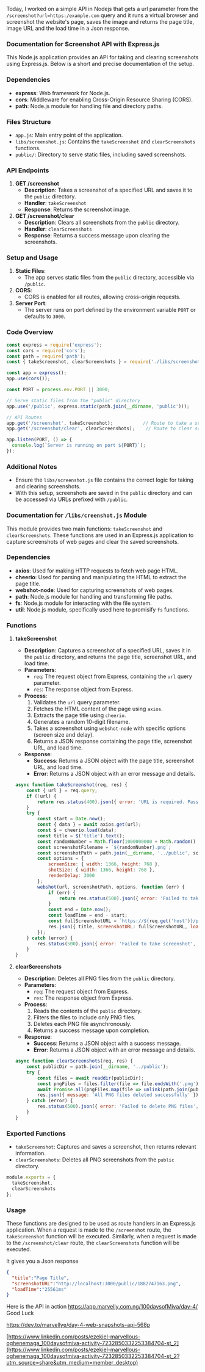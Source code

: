 Today, I worked on a simple API in Nodejs that gets a url parameter from the `/screenshot?url=https:/example.com` query and it runs a virtual browser and screenshot the website's page, saves the image and returns the page title, image URL and the load time in a Json response. 

### Documentation for Screenshot API with Express.js

This Node.js application provides an API for taking and clearing screenshots using Express.js. Below is a short and precise documentation of the setup.

### Dependencies

- **express**: Web framework for Node.js.
- **cors**: Middleware for enabling Cross-Origin Resource Sharing (CORS).
- **path**: Node.js module for handling file and directory paths.

### Files Structure

- `app.js`: Main entry point of the application.
- `libs/screenshot.js`: Contains the `takeScreenshot` and `clearScreenshots` functions.
- `public/`: Directory to serve static files, including saved screenshots.

### API Endpoints

1. **GET /screenshot**
    - **Description**: Takes a screenshot of a specified URL and saves it to the `public` directory.
    - **Handler**: `takeScreenshot`
    - **Response**: Returns the screenshot image.
2. **GET /screenshot/clear**
    - **Description**: Clears all screenshots from the `public` directory.
    - **Handler**: `clearScreenshots`
    - **Response**: Returns a success message upon clearing the screenshots.

### Setup and Usage

1. **Static Files**:
    - The app serves static files from the `public` directory, accessible via `/public`.
2. **CORS**:
    - CORS is enabled for all routes, allowing cross-origin requests.
3. **Server Port**:
    - The server runs on port defined by the environment variable `PORT` or defaults to `3000`.

### Code Overview

```jsx
const express = require('express');
const cors = require('cors');
const path = require('path');
const { takeScreenshot, clearScreenshots } = require('./libs/screenshot'); // Import functions

const app = express();
app.use(cors());

const PORT = process.env.PORT || 3000;

// Serve static files from the "public" directory
app.use('/public', express.static(path.join(__dirname, 'public')));

// API Routes
app.get('/screenshot', takeScreenshot);           // Route to take a screenshot
app.get('/screenshot/clear', clearScreenshots);    // Route to clear screenshots

app.listen(PORT, () => {
  console.log(`Server is running on port ${PORT}`);
});

```

### Additional Notes

- Ensure the `libs/screenshot.js` file contains the correct logic for taking and clearing screenshots.
- With this setup, screenshots are saved in the `public` directory and can be accessed via URLs prefixed with `/public`.

### Documentation for `/libs/creenshot.js` Module

This module provides two main functions: `takeScreenshot` and `clearScreenshots`. These functions are used in an Express.js application to capture screenshots of web pages and clear the saved screenshots.

### Dependencies

- **axios**: Used for making HTTP requests to fetch web page HTML.
- **cheerio**: Used for parsing and manipulating the HTML to extract the page title.
- **webshot-node**: Used for capturing screenshots of web pages.
- **path**: Node.js module for handling and transforming file paths.
- **fs**: Node.js module for interacting with the file system.
- **util**: Node.js module, specifically used here to promisify `fs` functions.

### Functions

1. **takeScreenshot**
    - **Description**: Captures a screenshot of a specified URL, saves it in the `public` directory, and returns the page title, screenshot URL, and load time.
    - **Parameters**:
        - `req`: The request object from Express, containing the `url` query parameter.
        - `res`: The response object from Express.
    - **Process**:
        1. Validates the `url` query parameter.
        2. Fetches the HTML content of the page using `axios`.
        3. Extracts the page title using `cheerio`.
        4. Generates a random 10-digit filename.
        5. Takes a screenshot using `webshot-node` with specific options (screen size and delay).
        6. Returns a JSON response containing the page title, screenshot URL, and load time.
    - **Response**:
        - **Success**: Returns a JSON object with the page title, screenshot URL, and load time.
        - **Error**: Returns a JSON object with an error message and details.
    
    ```jsx
    async function takeScreenshot(req, res) {
        const { url } = req.query;
        if (!url) {
            return res.status(400).json({ error: 'URL is required. Pass a valid url' });
        }
        try {
            const start = Date.now();
            const { data } = await axios.get(url);
            const $ = cheerio.load(data);
            const title = $('title').text();
            const randomNumber = Math.floor(1000000000 + Math.random() * 9000000000);
            const screenshotFilename = `${randomNumber}.png`;
            const screenshotPath = path.join(__dirname, '../public', screenshotFilename);
            const options = {
                screenSize: { width: 1366, height: 768 },
                shotSize: { width: 1366, height: 768 },
                renderDelay: 3000
            };
            webshot(url, screenshotPath, options, function (err) {
                if (err) {
                    return res.status(500).json({ error: 'Failed to take screenshot', details: err.message });
                }
                const end = Date.now();
                const loadTime = end - start;
                const fullScreenshotURL = `https://${req.get('host')}/public/${screenshotFilename}`;
                res.json({ title, screenshotURL: fullScreenshotURL, loadTime: `${loadTime}ms` });
            });
        } catch (error) {
            res.status(500).json({ error: 'Failed to take screenshot', details: error.message });
        }
    }
    
    ```
    
2. **clearScreenshots**
    - **Description**: Deletes all PNG files from the `public` directory.
    - **Parameters**:
        - `req`: The request object from Express.
        - `res`: The response object from Express.
    - **Process**:
        1. Reads the contents of the `public` directory.
        2. Filters the files to include only PNG files.
        3. Deletes each PNG file asynchronously.
        4. Returns a success message upon completion.
    - **Response**:
        - **Success**: Returns a JSON object with a success message.
        - **Error**: Returns a JSON object with an error message and details.
    
    ```jsx
    async function clearScreenshots(req, res) {
        const publicDir = path.join(__dirname, '../public');
        try {
            const files = await readdir(publicDir);
            const pngFiles = files.filter(file => file.endsWith('.png'));
            await Promise.all(pngFiles.map(file => unlink(path.join(publicDir, file))));
            res.json({ message: 'All PNG files deleted successfully' });
        } catch (error) {
            res.status(500).json({ error: 'Failed to delete PNG files', details: error.message });
        }
    }
    
    ```
    

### Exported Functions

- `takeScreenshot`: Captures and saves a screenshot, then returns relevant information.
- `clearScreenshots`: Deletes all PNG screenshots from the `public` directory.

```jsx
module.exports = {
  takeScreenshot,
  clearScreenshots
};

```

### Usage

These functions are designed to be used as route handlers in an Express.js application. When a request is made to the `/screenshot` route, the `takeScreenshot` function will be executed. Similarly, when a request is made to the `/screenshot/clear` route, the `clearScreenshots` function will be executed.

It gives you a Json response 

```json
{
  "title":"Page Title",
  "screenshotURL":"http://localhost:3000/public/1882747163.png",
  "loadTime":"25561ms"
}
```

Here is the API in action https://app.marvelly.com.ng/100daysofMiva/day-4/ Good Luck

https://dev.to/marvellye/day-4-web-snapshots-api-568p

[https://www.linkedin.com/posts/ezekiel-marvellous-oghenemaga_100daysofmiva-activity-7232850332253384704-st_2](https://www.linkedin.com/posts/ezekiel-marvellous-oghenemaga_100daysofmiva-activity-7232850332253384704-st_2?utm_source=share&utm_medium=member_desktop)
